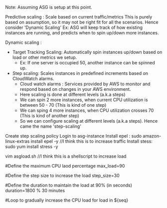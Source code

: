Note: Assuming ASG is setup at this point.

Predictive scaling : Scale based on current traffic/metrics
This is purely based on assumption, so it may not be right fit for all the scenarios. Hence consider 'Dynamic Scaling'
Ex: ASG will keep track of how existing instances are running, and predicts when to spin up/down more instances.

Dynamic scaling : 
- Target Tracking Scaling: Automatically spin instances up/down based on load or other metrics we setup.
  -  Ex: If one server is occupied 50, another instance can be spinned up.
- Step scaling: Scales instances in predefined increments based on CloudWatch alarms. 
  - Cloud watch alarms : Services provided by AWS to monitor and respond based on changes in your AWS environment.
  - Here scaling is done at different levels (a.k.a steps)
  - We can spin 2 more instances, when current CPU utilization is between 50 - 70 (This is kind of one step)
  - We can sping 4 more instances, when CPU utilization crosses 70 (This is kind of another step)
  - So we can configure scaling at different levels (a.k.a steps). Hence came the name 'step-scaling'



Create step scaling policy
Login to asg-instance
Install epel : sudo amazon-linux-extras install epel -y //I think this is to increase traffic
Install stess: sudo yum install stress -y

vim asgload.sh //I think this is a shellscript to increase load

#Define the maximum CPU laod percentage
max_load=90

#Define the step size to increase the load
step_size=30

#Define the duration to maintain the load at 90% (in seconds)
duration=1800 % 30 minutes

#Loop to gradually increase the CPU load
for load in ${seq}